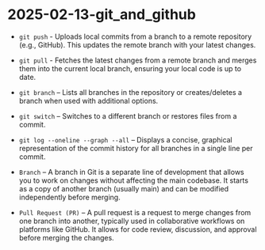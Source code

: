 # 2025-02-13-git_and_github

- `git push` - Uploads local commits from a branch to a remote repository (e.g., GitHub). This updates the remote branch with your latest changes.

- `git pull` - Fetches the latest changes from a remote branch and merges them into the current local branch, ensuring your local code is up to date.

- `git branch` – Lists all branches in the repository or creates/deletes a branch when used with additional options.

- `git switch` – Switches to a different branch or restores files from a commit.

- `git log --oneline --graph --all` – Displays a concise, graphical representation of the commit history for all branches in a single line per commit.

-  `Branch` – A branch in Git is a separate line of development that allows you to work on changes without affecting the main codebase. It starts as a copy of another branch (usually main) and can be modified independently before merging.

- `Pull Request (PR)` – A pull request is a request to merge changes from one branch into another, typically used in collaborative workflows on platforms like GitHub. It allows for code review, discussion, and approval before merging the changes.

